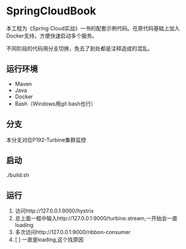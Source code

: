 # SpringCloudBook

本工程为《Spring Cloud实战》一书的配套示例代码。在原代码基础上加入Docker支持，方便快速启动多个服务。

不同阶段的代码用分支切换，免去了到处都是注释造成的混乱。

## 运行环境

* Maven
* Java
* Docker
* Bash（Windows用git bash也行）

## 分支

本分支对应P192-Turbine集群监控

## 启动 

./build.sh

## 运行

1. 访问http://127.0.0.1:9000/hystrix
1. 总上面一框中输入http://127.0.0.1:9000/turbine.stream,一开始会一直loading
1. 多次访问http://127.0.0.1:9000/ribbon-consumer
1. [ ] 一直是loading,这个找原因


